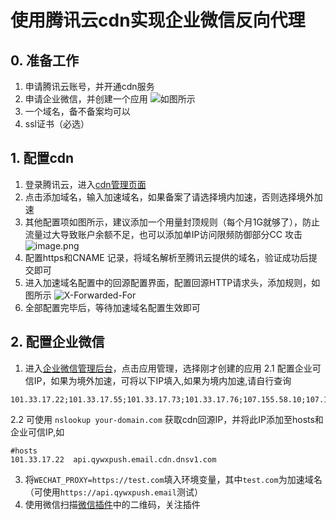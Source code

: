 # **使用腾讯云cdn实现企业微信反向代理**
## 0. 准备工作
1. 申请腾讯云账号，并开通cdn服务
2. 申请企业微信，并创建一个应用 ![如图所示](https://p.sda1.dev/18/858800e3a3d5d5f9bf788d50273e7b59/image.png)
3. 一个域名，备不备案均可以
4. ssl证书（必选）
## 1. 配置cdn
1. 登录腾讯云，进入[cdn管理页面](https://console.cloud.tencent.com/cdn/domains)
2. 点击添加域名，输入加速域名，如果备案了请选择境内加速，否则选择境外加速
3. 其他配置项如图所示，建议添加一个用量封顶规则（每个月1G就够了），防止流量过大导致账户余额不足，也可以添加单IP访问限频防御部分CC 攻击 ![image.png](https://p.sda1.dev/18/a3756e3b08412d9c8623173b26542d1e/image.png)
4. 配置https和CNAME 记录，将域名解析至腾讯云提供的域名，验证成功后提交即可
5. 进入加速域名配置中的回源配置界面，配置回源HTTP请求头，添加规则，如图所示 ![X-Forwarded-For](https://p.sda1.dev/18/1b6baf8d5b5fc2821357a86acedc6570/image.png)
6. 全部配置完毕后，等待加速域名配置生效即可
## 2. 配置企业微信
1. 进入[企业微信管理后台](https://work.weixin.qq.com/wework_admin/frame#apps)，点击应用管理，选择刚才创建的应用
2.1 配置企业可信IP，如果为境外加速，可将以下IP填入,如果为境内加速,请自行查询
```
101.33.17.22;101.33.17.55;101.33.17.73;101.33.17.76;107.155.58.10;107.155.58.28;107.155.58.7;107.155.58.8;107.155.58.9;18.162.220.166;18.167.169.187;203.205.136.235;43.152.14.32;43.152.23.34;43.152.24.50;43.152.25.101;43.152.25.102;43.152.25.98;43.159.69.117;43.159.69.54;43.159.69.61;54.150.37.130
```
2.2
可使用 `nslookup your-domain.com` 获取cdn回源IP，并将此IP添加至hosts和企业可信IP,如
```
#hosts
101.33.17.22  api.qywxpush.email.cdn.dnsv1.com
```
3. 将`WECHAT_PROXY=https://test.com`填入环境变量，其中`test.com`为加速域名（可使用``https://api.qywxpush.email``测试）
4. 使用微信扫描[微信插件](https://work.weixin.qq.com/wework_admin/frame#profile/wxPlugin)中的二维码，关注插件
